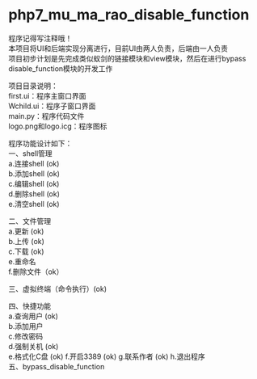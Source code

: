 # php7_mu_ma_rao_disable_function  
程序记得写注释哦！  
本项目将UI和后端实现分离进行，目前UI由两人负责，后端由一人负责  
项目初步计划是先完成类似蚁剑的链接模块和view模块，然后在进行bypass disable_function模块的开发工作 

项目目录说明：  
first.ui：程序主窗口界面  
Wchild.ui：程序子窗口界面  
main.py：程序代码文件  
logo.png和logo.icg：程序图标  

程序功能设计如下：  
一、shell管理  
a.连接shell (ok)  
b.添加shell (ok)  
c.编辑shell (ok)  
d.删除shell (ok)  
e.清空shell (ok)  

二、文件管理  
a.更新  (ok)  
b.上传  (ok)  
c.下载  (ok)  
e.重命名  
f.删除文件（ok）  

三、虚拟终端（命令执行）(ok)  

四、快捷功能  
  a.查询用户  (ok)    
  b.添加用户  
  c.修改密码  
  d.强制关机  (ok)  
  e.格式化C盘  (ok)
  f.开启3389  (ok)
  g.联系作者  (ok)
  h.退出程序    
五、bypass_disable_function  
